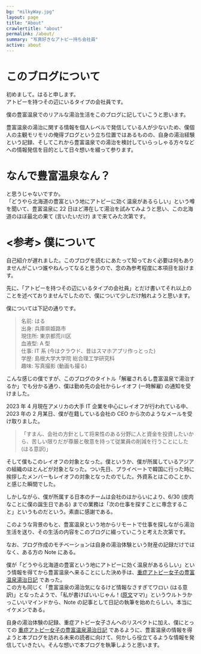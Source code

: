 ```yaml
---
bg: "milkyWay.jpg"
layout: page
title: "About"
crawlertitle: "about"
permalink: /about/
summary: "写真好きなアトピー持ち会社員"
active: about
---
```


# このブログについて

初めまして。はると申します。
<br>
アトピーを持つその辺にいるタイプの会社員です。

僕の豊富温泉でのリアルな湯治生活をこのブログに記していこうと思います。

豊富温泉の湯治に関する情報を個人レベルで発信している人が少ないため、僕個人の主観モリモリの俺得ブログという立ち位置ではあるものの、自身の湯治経験という記録、そしてこれから豊富温泉での湯治を検討していらっしゃる方々などへの情報発信を目的として日々想いを綴って参ります。

# なんで豊富温泉なん？

と思うじゃないですか。
<br>
「どうやら北海道の豊富という地にアトピーに効く温泉があるらしい」という噂を聞いて、豊富温泉に 22 日ほど滞在して湯治を試みてみようと思い、この北海道のほぼ最北の果て (言いたいだけ) まで来てみた次第です。

# <参考> 僕について

自己紹介が遅れました。このブログを読むにあたって知っておく必要は何もありませんがこいつ誰やねんってなると思うので、念の為参考程度に本項目を設けます。

先に、「アトピーを持つその辺にいるタイプの会社員」とだけ書いてそれ以上のことを述べておりませんでしたので、僕について少しだけ触れようと思います。

僕については下記の通りです。
> 名前: はる <br>
出身: 兵庫県姫路市 <br>
現住所: 東京都荒川区 <br>
血液型: A 型 <br>
仕事: IT 系 (今はクラウド、昔はスマホアプリ作っとった) <br>
学歴: 島根大学大学院 総合理工学研究科 <br>
趣味: 写真撮影 (動画も撮る) <br>


こんな感じの僕ですが、このブログのタイトル「解雇されるし豊富温泉で湯治するか」でも分かる通り、僕は勤め先の会社からレイオフ (一時解雇) の通知を受けました。

2023 年 4 月現在アメリカの大手 IT 企業を中心にレイオフが行われている中、2023 年の 2 月某日、僕が在籍している会社の CEO から次のようなメールを受け取りました。

>「すまん、会社の方針として将来性のある分野に人と資金を投資したいから、苦しい限りだが尊厳と敬意を持って従業員の削減を行うことにした (はる意訳)」

そして僕もこのレイオフの対象となった。僕というか、僕が所属しているアジアの組織のほとんどが対象となった。つい先日、プライベートで韓国に行った時に挨拶したメンバーもレイオフの対象となったのでした。外資系とはこのことか、と感じた瞬間でした。

しかしながら、僕が所属する日本のチームは会社のはからいにより、6/30 (皮肉なことに僕の誕生日である) までの業務は「次の仕事を探すことに専念すること」というものだという。素直に感謝である。

このような背景のもと、豊富温泉という地からリモートで仕事を探しながら湯治生活を送り、その生活の内容をこのブログに綴っていこうと考えた次第です。

なお、ブログ作成のモチベーションは自身の湯治体験という財産の記録だけではなく、ある方の Note にある。

僕が「どうやら北海道の豊富という地にアトピーに効く温泉があるらしい」という情報を得てから豊富温泉へ来ることにした決め手は、[重症アトピー女子の豊富温泉湯治日記](https://note.com/atopicgirl) であった。
<br>
この方も同じく「豊富温泉の湯治気になるけど情報なさすぎてワロい (はる意訳)」となったようで、「私が書けばいいじゃん！([原文](https://note.com/atopicgirl/n/n5a4b1ab3eb42)ママ)」というウルトラかっこいいマインドから、Note の記事として日記の執筆を始めたらしい。本当にイケメンである。

自身の湯治体験の記録、重症アトピー女子さんへのリスペクトに加え、僕にとっての [重症アトピー女子の豊富温泉湯治日記](https://note.com/atopicgirl) であるように、豊富温泉の情報を得ようと本ブログを訪れる未来の読者に向けて、何かしら役立てるような情報を発信していきたい。そんな想いで本ブログを執筆しようと思います。